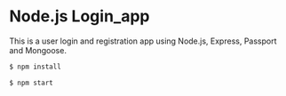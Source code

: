 # Node.js Login_app

This is a user login and registration app using Node.js, Express, Passport and Mongoose.


```sh
$ npm install
```

```sh
$ npm start
```